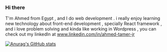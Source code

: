 ### Hi there 

T'm Ahmed from Egypt , and I do web development . i really enjoy learning new technology about front-end development , specially React framework , and i love problem solving and kinda like working in Wordpress  , you can check out my linkedIn at www.linkedin.com/in/ahmed-tamer-jr

[![Anurag's GitHub stats](https://github-readme-stats.vercel.app/api?username=TamerJr)](https://github.com/anuraghazra/github-readme-stats)
